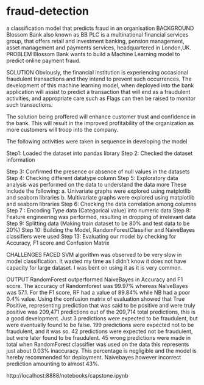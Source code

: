 # fraud-detection
a classification model that predicts fraud in an organisation
BACKGROUND
Blossom Bank also known as BB PLC is a multinational financial services group, that offers retail and investment banking, pension management, asset management and payments services, headquartered in London,UK.
PROBLEM
Blossom Bank wants to build a Machine Learning model to predict online payment fraud.

SOLUTION
Obviously, the financial institution is experiencing occasional fraudulent transactions and they intend to prevent such occurrences. The development of this machine learning model, when deployed into the bank application will  assist to predict a transaction that will end as a fraudulent activities, and appropriate care such as Flags can then be raised to monitor such transactions.

The solution being proffered will enhance customer trust and confidence in the bank. This will result in the improved profitability of the organization as more customers will troop into the company.

The following activities were taken in sequence in developing the model
 
Step1: Loaded the dataset into pandas library
Step 2: Checked the dataset information 

Step 3: Confirmed the presence or absence of null values in the datasets
Step 4: Checking different datatype column
Step 5: Exploratory data analysis was performed on the data to understand the data more
These include the following: 
a.	Univariate graphs were explored using matplotlib and seaborn libraries
b.	Multivariate graphs were explored using matplotlib and seaborn libraries
Step 6:  Checking the data correlation among columns
Step 7 : Encoding Type data (Categorical value) into numeric data
Step 8: Feature engineering was performed, resulting in dropping of irrelevant data
Step 9: Splitting data (Making train dataset to be 80% and test data to be 20%)
Step 10: Building the Model, RandomForestClassifier and NaiveBayes classifiers were used
Step 13: Evaluating our model by checking for Accuracy, F1 score and Confusion Matrix



CHALLENGES FACED
SVM algorithm was observed to be very slow in model classification. It wasted my time as I didn’t know it does not have capacity for large dataset. I was bent on using it as it is very common.

OUTPUT
RandomForest outperformed NaiveBayes in Accuracy and F1 score. The accuracy of Randomforest was 99.97% whereas NaiveBayes was 57.1. For the F1 score, RF had a value of 89.84% while NB had a poor 0.4% value. 
Using the confusion matrix of evaluation showed that True Positive, representing prediction
 that was said to be positive and were truly positive was 209,471 predictions out of the 209,714 total predictions, this is a good development. Just 3 predictions were expected to be fraudulent, but were eventually found to be false. 199 predictions were expected not to be fraudulent, and it was so. 42 predictions were expected not be fraudulent, but were later found 
to be fraudulent. 45 wrong predictions were made in total when RandomForest classifier was used on the data this represents just about 0.03% inaccuracy. This percentage is negligible and the model is hereby recommended for deployment. Naivebayes however incorrect prediction amounting to almost 43%.  

http://localhost:8888/notebooks/capstone.ipynb
